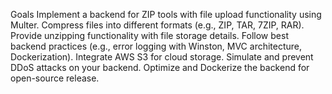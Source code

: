 Goals
Implement a backend for ZIP tools with file upload functionality using Multer.
Compress files into different formats (e.g., ZIP, TAR, 7ZIP, RAR).
Provide unzipping functionality with file storage details.
Follow best backend practices (e.g., error logging with Winston, MVC architecture, Dockerization).
Integrate AWS S3 for cloud storage.
Simulate and prevent DDoS attacks on your backend.
Optimize and Dockerize the backend for open-source release.